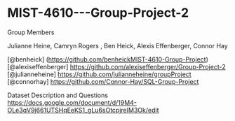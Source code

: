 # MIST-4610---Group-Project-2
Group Members

Julianne Heine, Camryn Rogers , Ben Heick, Alexis Effenberger, Connor Hay

[@benheick] (https://github.com/benheickMIST-4610-Group-Project)
[@alexiseffenberger] https://github.com/alexiseffenberger/Group-Project-2
[@julianneheine] https://github.com/julianneheine/groupProject
[@connorhay] https://github.com/Connor-Hay/SQL-Group-Project

Dataset Description and Questions https://docs.google.com/document/d/19M4-OLe3qV9j661UTSHqEeKS1_gLu6sOtcpjreIM3Ok/edit
